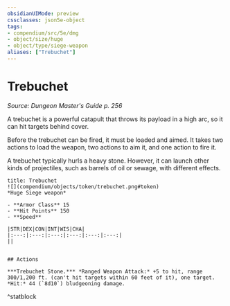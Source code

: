 ```yaml
---
obsidianUIMode: preview
cssclasses: json5e-object
tags:
- compendium/src/5e/dmg
- object/size/huge
- object/type/siege-weapon
aliases: ["Trebuchet"]
---
```

# Trebuchet
*Source: Dungeon Master's Guide p. 256*  

A trebuchet is a powerful catapult that throws its payload in a high arc, so it can hit targets behind cover.

Before the trebuchet can be fired, it must be loaded and aimed. It takes two actions to load the weapon, two actions to aim it, and one action to fire it.

A trebuchet typically hurls a heavy stone. However, it can launch other kinds of projectiles, such as barrels of oil or sewage, with different effects.

```ad-statblock
title: Trebuchet
![](compendium/objects/token/trebuchet.png#token)
*Huge Siege weapon*

- **Armor Class** 15 
- **Hit Points** 150 
- **Speed** 

|STR|DEX|CON|INT|WIS|CHA|
|:---:|:---:|:---:|:---:|:---:|:---:|
||


## Actions

***Trebuchet Stone.*** *Ranged Weapon Attack:* +5 to hit, range 300/1,200 ft. (can't hit targets within 60 feet of it), one target. *Hit:* 44 (`8d10`) bludgeoning damage.
```
^statblock